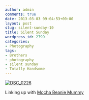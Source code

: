 ```yaml
---
author: admin
comments: true
date: 2013-03-03 09:04:53+00:00
layout: post
slug: silent-sunday-10
title: Silent Sunday
wordpress_id: 2799
categories:
- Photography
tags:
- Brothers
- photography
- silent sunday
- Totally Handsome
---
```


[![DSC_0226](http://www.outmumbered.com/wp-content/uploads/2013/03/DSC_0226-680x1024.jpg)](http://www.outmumbered.com/wp-content/uploads/2013/03/DSC_0226.jpg)







Linking up with [Mocha Beanie Mummy](http://www.mochabeaniemummy.com/)
